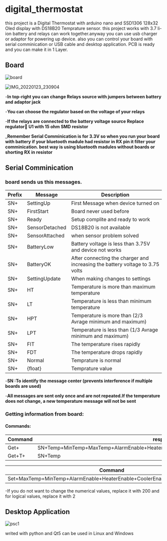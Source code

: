 # digital_thermostat
this project is a Digital Thermostat with arduino nano and SSD1306 128x32 Oled display with DS18B20 Temprature sensor.
this project works with 3.7 li-ion battery and relays can work together.anyway you can use usb charger or adaptor for powering up device.
also you can control your board with serial comminication or USB cable and desktop application.
PCB is ready and you can make it in 1 Layer.
## Board
![board](https://user-images.githubusercontent.com/74818141/152884199-2d8fc2fc-ba44-4fd1-bc2b-f0659257e77f.png)

![IMG_20220123_230904](https://user-images.githubusercontent.com/74818141/152884563-82017bb8-dfe3-4def-8524-422b30b4160e.jpg)

-**In top-right you can change Relays source with jumpers between battery and adaptor jack**

-**You can choose the regulator based on the voltage of your relays**

-**If the relays are connected to the battery voltage source
Replace regulator َU1 with 15 ohm SMD resistor**

_**Remember Serial Comminication is for 3.3V so when you run your board with battery if your bluetooth madule had resistor in RX pin it filter your comminication.
best way is using bluetooth madules without boards or shorting RX in resistor**

## Serial Comminication
### board sends us this messages.
Prefix| Message | Description |
--- | --- | --- |
SN+| SettingUp | First Message when device turned on |
SN+| FirstStart | Board never used before |
SN+| Ready | Setup complite and ready to work |
SN+| SensorDetached | DS18B20 is not available |
SN+| SensorAttached | when sensor problem solved |
SN+| BatteryLow | Battery voltage is less than 3.75V and device not works |
SN+| BatteryOK | After connecting the charger and increasing the battery voltage to 3.75 volts |
SN+| SettingUpdate | When making changes to settings |
SN+| HT | Temperature is more than maximum temperature |
SN+| LT | Temperature is less than minimum temperature |
SN+| HPT | Temperature is more than (2/3 Avrage minimum and maximum) |
SN+| LPT | Temperature is less than (1/3 Avrage minimum and maximum) |
SN+| FIT | The temperature rises rapidly |
SN+| FDT | The temperature drops rapidly |
SN+| Normal | Temprature is normal |
SN+| {float} | Temprature value |

-**SN :To identify the message center (prevents interference if multiple boards are used)**

-**All messages are sent only once and are not repeated.If the temperature does not change, a new temperature message will not be sent**
### Getting information from board:
#### Commands:

 Command | response |
 --- | --- |
Get+ | SN+Temp+MinTemp+MaxTemp+AlarmEnable+HeaterEnable+CoolerEnable+VccVoltage+PowerSavingMode|
Get+T+ | SN+Temp |

Command | response |
 --- | --- |
 Set+MaxTemp+MinTemp+AlarmEnable+HeaterEnable+CoolerEnable+PowerSavingMode | SettingUpdate
  
  -If you do not want to change the numerical values, replace it with 200 and for logical values, replace it with 2 

## Desktop Application

![psc1](https://user-images.githubusercontent.com/74818141/152890608-c4c60786-44ff-4c4e-bedf-fe8d783c2551.png)

writed with python and Qt5 can be used in Linux and Windows
